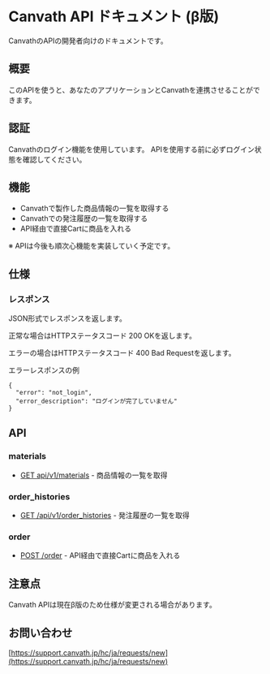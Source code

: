 # Canvath API ドキュメント (β版)
CanvathのAPIの開発者向けのドキュメントです。

## 概要
このAPIを使うと、あなたのアプリケーションとCanvathを連携させることができます。

## 認証
Canvathのログイン機能を使用しています。
APIを使用する前に必ずログイン状態を確認してください。

## 機能
* Canvathで製作した商品情報の一覧を取得する
* Canvathでの発注履歴の一覧を取得する
* API経由で直接Cartに商品を入れる

※ APIは今後も順次心機能を実装していく予定です。

## 仕様

### レスポンス

JSON形式でレスポンスを返します。

正常な場合はHTTPステータスコード 200 OKを返します。

エラーの場合はHTTPステータスコード 400 Bad Requestを返します。

エラーレスポンスの例

```
{
  "error": "not_login",
  "error_description": "ログインが完了していません"
}
```

## API

### materials

* [GET api/v1/materials](canvath_api_v1_materials.md) - 商品情報の一覧を取得

### order_histories

* [GET /api/v1/order_histories](canvath_api_v1_order_histories.md) - 発注履歴の一覧を取得

### order

* [POST /order](canvath_api_v1_order.md) - API経由で直接Cartに商品を入れる

## 注意点

Canvath APIは現在β版のため仕様が変更される場合があります。

## お問い合わせ

[https://support.canvath.jp/hc/ja/requests/new](https://support.canvath.jp/hc/ja/requests/new)
